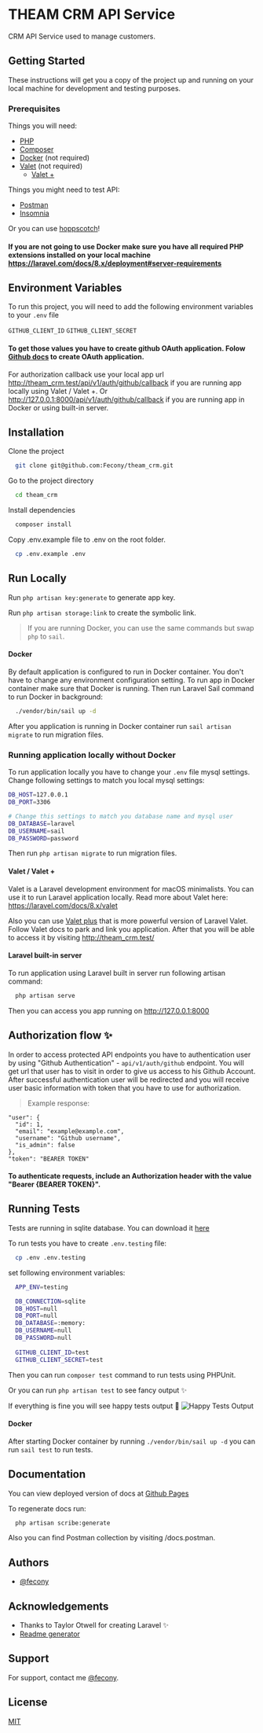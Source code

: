 # THEAM CRM API Service

CRM API Service used to manage customers.

## Getting Started

These instructions will get you a copy of the project up and running on your local machine for development and testing purposes.

### Prerequisites

Things you will need:

- [PHP](https://www.php.net/downloads.php)
- [Composer](https://getcomposer.org/download/)
- [Docker](https://docs.docker.com/get-docker/) (not required)
- [Valet](https://laravel.com/docs/8.x/valet) (not required)
  - [Valet +](https://github.com/weprovide/valet-plus)

Things you might need to test API:
- [Postman](https://www.postman.com/downloads/)
- [Insomnia](https://insomnia.rest/download)

Or you can use [hoppscotch](https://hoppscotch.io/)!

#### If you are not going to use Docker make sure you have all required PHP extensions installed on your local machine https://laravel.com/docs/8.x/deployment#server-requirements

## Environment Variables

To run this project, you will need to add the following environment variables to your `.env` file

`GITHUB_CLIENT_ID`
`GITHUB_CLIENT_SECRET`

#### To get those values you have to create github OAuth application. Folow [Github docs](https://docs.github.com/en/developers/apps/building-oauth-apps/creating-an-oauth-app) to create OAuth application.

For authorization callback use your local app url <http://theam_crm.test/api/v1/auth/github/callback> if you are running app locally using Valet / Valet +.
Or <http://127.0.0.1:8000/api/v1/auth/github/callback> if you are running app in Docker or using built-in server.

## Installation

Clone the project

```bash
  git clone git@github.com:Fecony/theam_crm.git
```

Go to the project directory

```bash
  cd theam_crm
```

Install dependencies

```bash
  composer install
```

Copy .env.example file to .env on the root folder.

```bash
  cp .env.example .env
```

## Run Locally

Run `php artisan key:generate` to generate app key.

Run `php artisan storage:link` to create the symbolic link.

> If you are running Docker, you can use the same commands but swap `php` to `sail`.

#### Docker

By default application is configured to run in Docker container. You don't have to change any environment configuration setting.
To run app in Docker container make sure that Docker is running.
Then run Laravel Sail command to run Docker in background:

```bash
  ./vendor/bin/sail up -d
```

After you application is running in Docker container run `sail artisan migrate` to run migration files.

### Running application locally without Docker

To run application locally you have to change your `.env` file mysql settings. Change following settings to match you local mysql settings:

```bash
DB_HOST=127.0.0.1
DB_PORT=3306

# Change this settings to match you database name and mysql user
DB_DATABASE=laravel
DB_USERNAME=sail
DB_PASSWORD=password
```

Then run `php artisan migrate` to run migration files.

#### Valet / Valet +

Valet is a Laravel development environment for macOS minimalists. You can use it to run Laravel application locally.
Read more about Valet here: https://laravel.com/docs/8.x/valet

Also you can use [Valet plus](https://github.com/weprovide/valet-plus) that is more powerful version of Laravel Valet.
Follow Valet docs to park and link you application. After that you will be able to access it by visiting <http://theam_crm.test/>

#### Laravel built-in server

To run application using Laravel built in server run following artisan command:

```bash
  php artisan serve
```

Then you can access you app running on <http://127.0.0.1:8000>

## Authorization flow ✨

In order to access protected API endpoints you have to authentication user by using "Github Authentication" - `api/v1/auth/github` endpoint.
You will get url that user has to visit in order to give us access to his Github Account. After successful authentication user will be redirected and you will receive user basic information with token that you have to use for authorization.

> Example response: 

```
"user": {
  "id": 1,
  "email": "example@example.com",
  "username": "Github username",
  "is_admin": false
},
"token": "BEARER TOKEN"
```

#### To authenticate requests, include an Authorization header with the value "Bearer {BEARER TOKEN}".

## Running Tests

Tests are running in sqlite database. You can download it [here](https://www.sqlite.org/download.html) 

To run tests you have to create `.env.testing` file:

```bash
  cp .env .env.testing
```

set following environment variables:

```bash
  APP_ENV=testing

  DB_CONNECTION=sqlite
  DB_HOST=null
  DB_PORT=null
  DB_DATABASE=:memory:
  DB_USERNAME=null
  DB_PASSWORD=null
  
  GITHUB_CLIENT_ID=test
  GITHUB_CLIENT_SECRET=test
```

Then you can run `composer test` command to run tests using PHPUnit.

Or you can run `php artisan test` to see fancy output ✨

If everything is fine you will see happy tests output 🧪
![Happy Tests Output](./storage/happy_tests.png)

#### Docker

After starting Docker container by running `./vendor/bin/sail up -d` you can run `sail test` to run tests.

## Documentation

You can view deployed version of docs at [Github Pages](https://fecony.github.io/theam_crm/)

To regenerate docs run:

```bash
  php artisan scribe:generate
```
Also you can find Postman collection by visiting /docs.postman.

## Authors

- [@fecony](https://www.github.com/fecony)

## Acknowledgements

- Thanks to Taylor Otwell for creating Laravel ✨
- [Readme generator](https://readme.so/)

## Support

For support, contact me [@fecony](https://www.github.com/fecony).

## License

[MIT](https://choosealicense.com/licenses/mit/)
